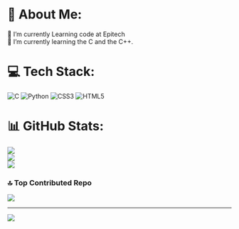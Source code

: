 # 💫 About Me:
🔭 I’m currently Learning code at Epitech <br>🌱 I’m currently learning the C and the C++.


# 💻 Tech Stack:
![C](https://img.shields.io/badge/c-%2300599C.svg?style=for-the-badge&logo=c&logoColor=white) ![Python](https://img.shields.io/badge/python-3670A0?style=for-the-badge&logo=python&logoColor=ffdd54) ![CSS3](https://img.shields.io/badge/css3-%231572B6.svg?style=for-the-badge&logo=css3&logoColor=white) ![HTML5](https://img.shields.io/badge/html5-%23E34F26.svg?style=for-the-badge&logo=html5&logoColor=white)
# 📊 GitHub Stats:
![](https://github-readme-stats.vercel.app/api?username=titouanhct&theme=shades-of-purple&hide_border=false&include_all_commits=false&count_private=false)<br/>
![](https://github-readme-streak-stats.herokuapp.com/?user=titouanhct&theme=shades-of-purple&hide_border=false)<br/>
![](https://github-readme-stats.vercel.app/api/top-langs/?username=titouanhct&theme=shades-of-purple&hide_border=false&include_all_commits=false&count_private=false&layout=compact)

### 🔝 Top Contributed Repo
![](https://github-contributor-stats.vercel.app/api?username=titouanhct&limit=5&theme=shades-of-purple&combine_all_yearly_contributions=true)

---
[![](https://visitcount.itsvg.in/api?id=titouanhct&icon=1&color=12)](https://visitcount.itsvg.in)
